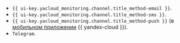 * `{{ ui-key.yacloud_monitoring.channel.title_method-email }}`.
* `{{ ui-key.yacloud_monitoring.channel.title_method-sms }}`.
* `{{ ui-key.yacloud_monitoring.channel.title_method-push }}` (в [мобильном приложении](../../overview/mobile-app/index.md) {{ yandex-cloud }}).
* `Telegram`.
